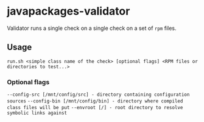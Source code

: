 # javapackages-validator
Validator runs a single check on a single check on a set of `rpm` files.

## Usage
`run.sh <simple class name of the check> [optional flags] <RPM files or directories to test...>`

### Optional flags
`--config-src [/mnt/config/src] - directory containing configuration sources`
`--config-bin [/mnt/config/bin] - directory where compiled class files will be put`
`--envroot [/] - root directory to resolve symbolic links against`
